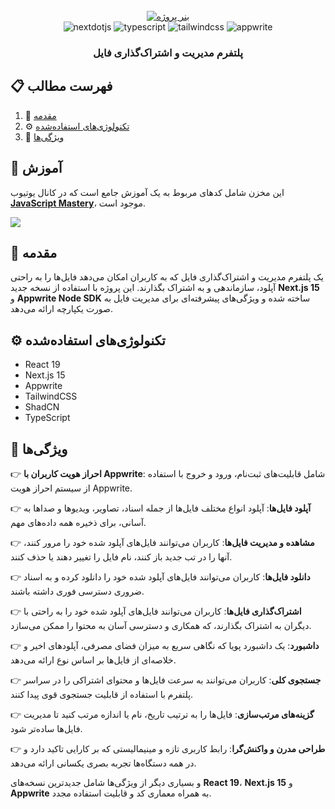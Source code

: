 <div align="center">
  <br />
    <a href="https://youtu.be/lie0cr3wESQ" target="_blank">
      <img src="https://i.ibb.co/wR9G2k3/Readme-Thumbnail.png" alt="بنر پروژه">
    </a>
  <br />

  <div>
     <img src="https://img.shields.io/badge/-Next_JS-black?style=for-the-badge&logoColor=white&logo=nextdotjs&color=000000" alt="nextdotjs" />
    <img src="https://img.shields.io/badge/-TypeScript-black?style=for-the-badge&logoColor=white&logo=typescript&color=3178C6" alt="typescript" />
    <img src="https://img.shields.io/badge/-Tailwind_CSS-black?style=for-the-badge&logoColor=white&logo=tailwindcss&color=06B6D4" alt="tailwindcss" />
    <img src="https://img.shields.io/badge/-Appwrite-black?style=for-the-badge&logoColor=white&logo=appwrite&color=FD366E" alt="appwrite" />
  </div>

<h3 align="center">پلتفرم مدیریت و اشتراک‌گذاری فایل</h3>

</div>

## 📋 <a name="table">فهرست مطالب</a>

1. 🤖 [مقدمه](#introduction)
2. ⚙️ [تکنولوژی‌های استفاده‌شده](#tech-stack)
3. 🔋 [ویژگی‌ها](#features)

## 🚨 آموزش

این مخزن شامل کدهای مربوط به یک آموزش جامع است که در کانال یوتیوب <a href="https://www.youtube.com/@javascriptmastery/videos" target="_blank"><b>JavaScript Mastery</b></a>، موجود است.

<a href="https://youtu.be/lie0cr3wESQ?si=yLQyhMrYLjpysnqE" target="_blank"><img src="https://github.com/sujatagunale/EasyRead/assets/151519281/1736fca5-a031-4854-8c09-bc110e3bc16d" /></a>

## <a name="introduction">🤖 مقدمه</a>

یک پلتفرم مدیریت و اشتراک‌گذاری فایل که به کاربران امکان می‌دهد فایل‌ها را به راحتی آپلود، سازماندهی و به اشتراک بگذارند. این پروژه با استفاده از نسخه جدید **Next.js 15** و **Appwrite Node SDK** ساخته شده و ویژگی‌های پیشرفته‌ای برای مدیریت فایل به صورت یکپارچه ارائه می‌دهد.

## <a name="tech-stack">⚙️ تکنولوژی‌های استفاده‌شده</a>

- React 19
- Next.js 15
- Appwrite
- TailwindCSS
- ShadCN
- TypeScript

## <a name="features">🔋 ویژگی‌ها</a>

👉 **احراز هویت کاربران با Appwrite**: شامل قابلیت‌های ثبت‌نام، ورود و خروج با استفاده از سیستم احراز هویت Appwrite.

👉 **آپلود فایل‌ها**: آپلود انواع مختلف فایل‌ها از جمله اسناد، تصاویر، ویدیوها و صداها به آسانی، برای ذخیره همه داده‌های مهم.

👉 **مشاهده و مدیریت فایل‌ها**: کاربران می‌توانند فایل‌های آپلود شده خود را مرور کنند، آنها را در تب جدید باز کنند، نام فایل را تغییر دهند یا حذف کنند.

👉 **دانلود فایل‌ها**: کاربران می‌توانند فایل‌های آپلود شده خود را دانلود کرده و به اسناد ضروری دسترسی فوری داشته باشند.

👉 **اشتراک‌گذاری فایل‌ها**: کاربران می‌توانند فایل‌های آپلود شده خود را به راحتی با دیگران به اشتراک بگذارند، که همکاری و دسترسی آسان به محتوا را ممکن می‌سازد.

👉 **داشبورد**: یک داشبورد پویا که نگاهی سریع به میزان فضای مصرفی، آپلودهای اخیر و خلاصه‌ای از فایل‌ها بر اساس نوع ارائه می‌دهد.

👉 **جستجوی کلی**: کاربران می‌توانند به سرعت فایل‌ها و محتوای اشتراکی را در سراسر پلتفرم با استفاده از قابلیت جستجوی قوی پیدا کنند.

👉 **گزینه‌های مرتب‌سازی**: فایل‌ها را به ترتیب تاریخ، نام یا اندازه مرتب کنید تا مدیریت فایل‌ها ساده‌تر شود.

👉 **طراحی مدرن و واکنش‌گرا**: رابط کاربری تازه و مینیمالیستی که بر کارایی تاکید دارد و در همه دستگاه‌ها تجربه بصری یکسانی ارائه می‌دهد.

و بسیاری دیگر از ویژگی‌ها شامل جدیدترین نسخه‌های **React 19**، **Next.js 15** و **Appwrite** به همراه معماری کد و قابلیت استفاده مجدد.
